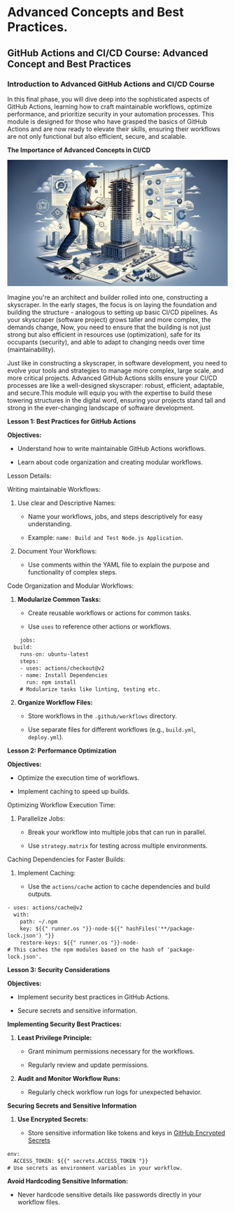 # Advanced Concepts and Best Practices.

## GitHub Actions and CI/CD Course: Advanced Concept and Best Practices

### Introduction to Advanced GitHub Actions and CI/CD Course

In this final phase, you will dive deep into the sophisticated aspects of GitHub Actions, learning how to craft maintainable workflows, optimize performance, and prioritize security in your automation processes. This module is designed for those who have grasped the basics of GitHub Actions and are now ready to elevate their skills, ensuring their workflows are not only functional but also efficient, secure, and scalable.

**The Importance of Advanced Concepts in CI/CD**

![The Image the advanced concept of ci/cd](image/images/advanced-github-action-image.png)

Imagine you're an architect and builder rolled into one, constructing a skyscraper. In the early stages, the focus is on laying the foundation and building the structure - analogous to setting up basic CI/CD pipelines. As your skyscraper (software project) grows taller and more complex, the demands change, Now, you need to ensure that the building is not just strong but also efficient in resources use (optimization), safe for its occupants (security), and able to adapt to changing needs over time (maintainability).


Just like in constructing a skyscraper, in software development, you need to evolve your tools and strategies to manage more complex, large scale, and more critical projects. Advanced GitHub Actions skills ensure your CI/CD processes are like a well-designed skyscraper: robust, efficient, adaptable, and secure.This module will equip you with the expertise to build these towering structures in the digital word, ensuring your projects stand tall and strong in the ever-changing landscape of software development. 


**Lesson 1: Best Practices for GitHub Actions**

**Objectives:**

   - Understand how to write maintainable GitHub Actions workflows.

   - Learn about code organization and creating modular workflows.

Lesson Details:

 Writing maintainable Workflows:

 1. Use clear and Descriptive Names:

    - Name your workflows, jobs, and steps descriptively for easy understanding.

    - Example: `name: Build and Test Node.js Application`.

2. Document Your Workflows:

    - Use comments within the YAML file to explain the purpose and functionality of complex steps.


Code Organization and Modular Workflows:

1. **Modularize Common Tasks:**

    - Create reusable workflows or actions for common tasks.

    - Use `uses` to reference other actions or workflows.


```
    jobs:
  build:
    runs-on: ubuntu-latest
    steps:
    - uses: actions/checkout@v2
    - name: Install Dependencies
      run: npm install
    # Modularize tasks like linting, testing etc.
```


2. **Organize Workflow Files:**

    - Store workflows in the `.github/workflows` directory.

    - Use separate files for different workflows (e.g., `build.yml`, `deploy.yml`).


**Lesson 2: Performance Optimization**

**Objectives:**

   -  Optimize the execution time of workflows.

   - Implement caching to speed up builds.

Optimizing Workflow Execution Time:

1. Parallelize Jobs:

    - Break your workflow into multiple jobs that can run in parallel.

    - Use `strategy.matrix` for testing across multiple environments.

Caching Dependencies for Faster Builds:

1. Implement Caching:

    - Use the `actions/cache` action to cache dependencies and build outputs. 

```
- uses: actions/cache@v2
  with:
    path: ~/.npm
    key: ${{" runner.os "}}-node-${{" hashFiles('**/package-lock.json') "}}
    restore-keys: ${{" runner.os "}}-node-
# This caches the npm modules based on the hash of 'package-lock.json'.
```


**Lesson 3: Security Considerations**

**Objectives:**

   - Implement security best practices in GitHub Actions.

   - Secure secrets and sensitive information. 


**Implementing Security Best Practices:**

1. **Least Privilege Principle:**

    - Grant minimum permissions necessary for the workflows.

    - Regularly review and update permissions.

2. **Audit and Monitor Workflow Runs:**

    - Regularly check workflow run logs for unexpected behavior.


**Securing Secrets and Sensitive Information**

1. **Use Encrypted Secrets:**

    - Store sensitive information like tokens and keys in [GitHub Encrypted Secrets](https://docs.github.com/en/actions/security-for-github-actions/security-guides/using-secrets-in-github-actions)



```
env:
  ACCESS_TOKEN: ${{" secrets.ACCESS_TOKEN "}}
# Use secrets as environment variables in your workflow.
``` 

**Avoid Hardcoding Sensitive Information:**

- Never hardcode sensitive details like passwords directly in your workflow files.